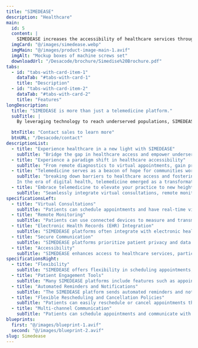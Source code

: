 ```yaml
---
title: "SIMEDEASE"
description: "Healthcare"
main:
  id: 5
  content: |
    SIMEDEASE increases the accessibility of healthcare services through virtual consultations, providing benefits to patients with limited mobility, underserved communities, and remote areas. This optimizes medication management for patients, while expanding the reach of healthcare providers and increasing patient engagement.
  imgCard: "@/images/simedease.webp"
  imgMain: "@/images/product-image-main-1.avif"
  imgAlt: "Mockup boxes of machine screws set"
  downloadUrl: "/Desacode/brochure/Simedise%20Brochure.pdf"
tabs:
  - id: "tabs-with-card-item-1"
    dataTab: "#tabs-with-card-1"
    title: "Description"
  - id: "tabs-with-card-item-2"
    dataTab: "#tabs-with-card-2"
    title: "Features"
longDescription:
  title: "SIMEDEASE is more than just a telemedicine platform."
  subTitle: |
    By leveraging technology to reach underserved populations, SIMEDEASE can address healthcare disparities, promote preventive care, and support sustainable health initiatives worldwide. Join us in embracing telemedicine as a catalyst for positive change in healthcare delivery. Together, let's harness the power of innovation to build a healthier, more connected world for generations to come.

  btnTitle: "Contact sales to learn more"
  btnURL: "/Desacode/contact"
descriptionList:
  - title: "Experience healthcare in a new light with SIMEDEASE"
    subTitle: "Bridge the gap in healthcare access and empower underserved populations with SIMEDEASE. Whether you're in a rural area or a bustling city, SIMEDEASE ensures that everyone has access to the care they need, when they need it. In the fast-paced world of healthcare, ensures equitable access to care  regardless of geographical barriers. SIMEDEASE allows healthcare providers to deliver exceptional care, patients to receive convenient access to services, and communities to thrive with improved health outcomes."
  - title: "Experience a paradigm shift in healthcare accessibility"
    subTitle: "From remote diagnostics to virtual appointments, gain prompt access to medical expertise and personalized care from the comfort of your surroundings. Empower yourself with knowledge and take proactive steps towards better health."
  - title: "Telemedicine serves as a beacon of hope for communities worldwide"
    subTitle: "breaking down barriers to healthcare access and fostering healthier populations. By reaching underserved areas and providing preventive care services, SIMEDEASE promotes equity, improves health outcomes, and strengthens community resilience. 
    In the era of digital health, telemedicine emerged as a transformative tool, revolutionizing healthcare delivery and empowering individuals to take control of their health. Join us in harnessing the power of SIMEDEASE to build a brighter, healthier future for all."
  - title: "Embrace telemedicine to elevate your practice to new heights"
    subTitle: "Seamlessly integrate virtual consultations, remote monitoring, and digital health records to deliver comprehensive, patient-centered care. With SIMEDEASE, you can enhance efficiency, expand access, and optimize outcomes for your patients."
specificationsLeft:
  - title: "Virtual Consultations"
    subTitle: "Patients can schedule appointments and have real-time video or audio consultations with healthcare professionals from anywhere, eliminating the need for in-person visits."
  - title: "Remote Monitoring"
    subTitle: "Patients can use connected devices to measure and transmit health data such as vital signs, blood glucose levels, or heart rate to healthcare providers for remote monitoring and assessment."
  - title: "Electronic Health Records (EHR) Integration"
    subTitle: "SIMEDEASE platforms often integrate with electronic health record systems, allowing healthcare providers to access patient medical histories, lab results, and other relevant information during virtual consultations."
  - title: "Secure Communication"
    subTitle: "SIMEDEASE platforms prioritize patient privacy and data security by employing encryption and secure communication protocols to safeguard sensitive medical information shared during consultations."
  - title: "Accessibility"
    subTitle: "SIMEDEASE enhances access to healthcare services, particularly for individuals in rural or underserved areas, by overcoming geographical barriers and reducing the need for travel to healthcare facilities."
specificationsRight:
  - title: "Flexibility"
    subTitle: "SIMEDEASE offers flexibility in scheduling appointments, allowing patients to access care outside of traditional clinic hours and reducing wait times for consultations"
  - title: "Patient Engagement Tools"
    subTitle: "Many SIMEDEASE platforms include features such as appointment reminders, medication adherence support, and patient education resources to engage patients in their care and promote better health outcomes."
  - title: "Automated Reminders and Notifications"
    subTitle: "The SIMEDEASE platform sends automated reminders and notifications to patients regarding upcoming appointments, appointment confirmations, and any changes to the schedule, reducing missed appointments and improving overall appointment adherence."
  - title: "Flexible Rescheduling and Cancellation Policies"
    subTitle: "Patients can easily reschedule or cancel appointments through the SIMEDEASE platform, with flexible rescheduling options and clear cancellation policies, minimizing disruptions to the schedule and optimizing appointment utilization."
  - title: "Multi-channel Communication"
    subTitle: "Patients can schedule appointments and communicate with healthcare providers through multiple channels, such as video conferencing or integrated chat features within the SIMEDEASE platform."
blueprints:
  first: "@/images/blueprint-1.avif"
  second: "@/images/blueprint-2.avif"
slug: Simedease    
---
```

